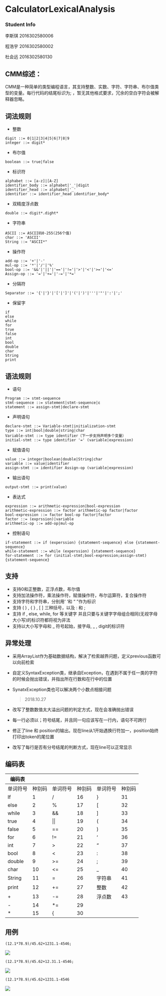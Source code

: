 # CalculatorLexicalAnalysis

### Student Info

李斯琪 2016302580006

程浩宇 2016302580002

杜会远 2016302580130

## CMM综述：

CMM是一种简单的类型编程语言，其支持整数、实数、字符、字符串、布尔值类型的变量。每行代码的结尾标识为; ，暂无其他格式要求，冗余的空白字符会被解释器忽略。

## 词法规则

- 整数

```
digit ::= 0|1|2|3|4|5|6|7|8|9
integer ::= digit*
```

- 布尔值

```
boolean ::= true|false
```

- 标识符

```
alphabet ::= [a-z]|[A-Z]
identifier_body ::= alphabet|'_'|digit
identifier_head ::= alphabet|'_'
identifier ::= identifier_head identifier_body*
```

- 双精度浮点数

```
double ::= digit*.dight*
```

- 字符串

```
ASCII ::= ASCII码0-255(256个值)
char ::= 'ASCII'
String ::= "ASCII*"
```

- 操作符

```
add-op ::= '+'|'-'
mul-op ::= '*'|'/'|'%'
bool-op ::= '&&'|'||'|'=='|'!='|'>'|'<'|'>='|'<='
Assign-op ::= '='|'+='|'-='|'*='
```
- 分隔符
```
Separator ::= '{'|'}'|'['|']'|'('|')'|'''|'"'|':'|';'
```
- 保留字

```
if
else
while
for
true
false
int
bool
double
char
String
print
```


## 语法规则

- 语句

```
Program ::= stmt-sequence
stmt-sequence ::= statement|stmt-sequence|ε 
statement ::= assign-stmt|declare-stmt
```

- 声明语句

```
declare-stmt ::= Variable-stmt|initialization-stmt
type ::= int|bool|double|string|char
Variable-stmt ::= type identifier（下一步支持声明多个变量）
initial-stmt ::= type identifier '=' (variable|expression)
```

- 赋值语句

```
value ::= integer|boolean|double|String|char 
variable ::= value|identifier
assign-stmt ::= identifier Assign-op (variable|expression)
```

- 输出语句

``` 
output-stmt ::= print(value)
```

- 表达式

```
expression ::= arithmetic-expression|bool-expression 
arithmetic-expression ::= factor arithmetic-op factor|factor
bool-expression ::= factor bool-op factor|factor
factor ::= (exprssion)|variable
arithmetic-op ::= add-op|mul-op
```

- 控制语句

```
if-statement ::= if (experssion) {statement-sequence} else {statement-sequence}
while-statement ::= while (experssion) {statement-sequence}
for-statement ::= for (initial-stmt;bool-expression;assign-stmt) {statement-sequence}
```

## 支持

- 支持0和正整数，正浮点数，布尔值
- 支持加法操作符，乘法操作符，赋值操作符，布尔运算符，复合操作符
- 支持字符和字符串，分别用‘  ‘和 “ ”作为标识
- 支持 ( ) , { } , [ ] 三种括号，以及 : 和 ;
- 支持 if , else, while, for 等关键字 并且只要与关键字字母组合相同(无视字母大小写)的标识符都将视为非法
- 支持以大小写字母和 _ 符号起始，接字母, _ , digit的标识符

## 异常处理

- 采用ArrayList作为基础数据结构，解决了检索越界问题，定义previous函数可以向前检索

- 自定义SyntaxException类，继承自Exception，在遇到不属于任一类的字符的时候会抛出错误，并指出所在行数和在行中的位置

- SynatxException类也可以解决两个小数点相接问题

  > 2018.10.27

- 改写了整数数值太大溢出问题的判定方式，现在会准确抛出错误

- 每一行必须以；符号结尾，并且同一句应该写在一行内，语句不可跨行

- 修正了line 和 position的输出。现在line从1开始遇换行符加一，position始终打印出token的尾位置

- 改写了每行是否有分号结尾的判断方式，现在line可以正常显示

## 编码表

| 编码表   |        |          |        |          |        |
| -------- | ------ | -------- | ------ | -------- | ------ |
| 单词符号 | 种别码 | 单词符号 | 种别码 | 单词符号 | 种别码 |
| If       | 1      | /        | 16     | }        | 31     |
| else     | 2      | %        | 17     | [        | 32     |
| while    | 3      | &&       | 18     | ]        | 33     |
| true     | 4      | \|\|     | 19     | (        | 34     |
| false    | 5      | ==       | 20     | )        | 35     |
| for      | 6      | !=       | 21     | ‘        | 36     |
| int      | 7      | >        | 22     | “        | 37     |
| bool     | 8      | <        | 23     | :        | 38     |
| double   | 9      | >=       | 24     | ;        | 39     |
| char     | 10     | <=       | 25     | _        | 40     |
| String   | 11     | =        | 26     | 字符串   | 41     |
| print    | 12     | +=       | 27     | 整数     | 42     |
| +        | 13     | -=       | 28     | 浮点数   | 43     |
| -        | 14     | *=       | 29     |          |        |
| *        | 15     | {        | 30     |          |        |

##  用例

```
(12.1*78.9)/45.62+1231.1-4546;
```

![](result01.png)

```
(12.1*78.9)/45.62+12.31.1-4546;
```



![](result02.png)

```
(12.1*78.9)/45.62+1231.1-4546
```

![](result03.png)